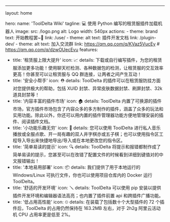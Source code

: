 ---
layout: home

hero:
  name: 'ToolDelta Wiki'
  tagline: 💻 使用 Python 编写的租赁服插件加载机器人
  image:
    src: /logo.png
    alt: Logo
    width: 540px
  actions:
    - theme: brand
      text: 开始教程罢~🤔
      link: /use/
    - theme: alt
      text: 插件开发文档
      link: /plugin-dev/
    - theme: alt
      text: 加入交流群
      link: https://qm.qq.com/q/KVaz5VucEy
      # https://qm.qq.com/q/dzwOUecEvu
features:
  - title: '租赁服上限大提升'
    icon: 📈
    details: 下载或自行编写插件，为您的租赁服添加更多功能！使用聊天栏检测、各种数据包的检测，让租赁服的交互效率更高！你甚至可以让租赁服与 QQ 群连接，让两者之间产生互动！
  - title: '安全小帮手'
    icon: ⛑
    details: ToolDelta 的插件可以在租赁服防挂方面对您提供极大的帮助，包括 XUID 封禁、异常皮肤数据封禁、刷屏封禁、32k道具封禁等！
  - title: '内容丰富的插件市场'
    icon: 🏠️
    details: ToolDelta 内置了可换源的插件市场，官方插件市场包含了内容众多的多方制作的插件，涵盖了众多的玩法和实用功能。除此以外，你还可以用内置的插件管理器功能方便地管理安装的插件、阅读插件文档。
  - title: '小功能乐趣无穷'
    icon: 🎁
    details: 您可以使用 ToolDelta 进行私人音乐播放或全服点歌、开一局有趣的双人井字棋亦或五子棋；也可以使用指令区工程导入导出来快捷地导出/导入或在本地更改您的指令区。
  - title: '简单易读的提示'
    icon: 🔍️
    details: ToolDelta 将提示和报错都制作成了简单易读的提示，您甚至可以在改错了配置文件的时候看到详细到键值对的中文报错输出！
  - title: '本地易用部署'
    icon: 📦
    details: 我们提供了用于本地运行的 Windows/Linux 可执行文件，你也可以使用项目仓库内的 Docker 运行 ToolDelta。
  - title: '舒适的开发环境'
    icon: 🪛
    details: ToolDelta 可以使用 pip 安装以提供插件开发环境和编辑器语法高亮；也内置了插件前置 api 和跨插件广播功能。
  - title: '低占用高性能'
    icon: ⏲︎
    details: 在装载了包括数十个大型插件的 72 个插件后，ToolDelta 的占用仍然保持在 163.2MB 左右，对于 2h2g 阿里云活动机 CPU 占用率更是低至 2%。
